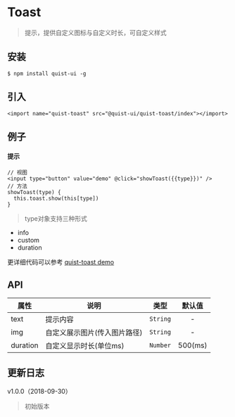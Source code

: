 # Toast

> 提示，提供自定义图标与自定义时长，可自定义样式


## 安装

```js{4}
$ npm install quist-ui -g
```

## 引入
```js{4}
<import name="quist-toast" src="@quist-ui/quist-toast/index"></import>
```

## 例子

#### 提示

``` js{4}
// 视图
<input type="button" value="demo" @click="showToast({{type}})" />
// 方法
showToast(type) {
  this.toast.show(this[type])
}
```

> type对象支持三种形式

* info
* custom
* duration

更详细代码可以参考 [quist-toast demo](https://github.com/JDsecretFE/quist-ui/tree/master/src/Toast/index.ux)

## API 

| 属性 | 说明 | 类型 | 默认值 |
|-------------|------------|:--------:|:-----:|
| text | 提示内容 | `String` | - |
| img | 自定义展示图片(传入图片路径) | `String` | - |
| duration | 自定义显示时长(单位ms) | `Number` | 500(ms) |


## 更新日志

v1.0.0（2018-09-30）
> 初始版本

